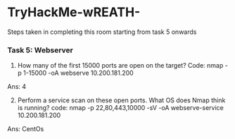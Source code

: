 # TryHackMe-wREATH-

Steps taken in completing this room starting from task 5 onwards

### Task 5: Webserver

1. How many of the first 15000 ports are open on the target?
Code: nmap -p 1-15000 -oA webserve 10.200.181.200

Ans: 4

2. Perform a service scan on these open ports. What OS does Nmap think is running?
code: nmap -p 22,80,443,10000 -sV -oA webserve-service 10.200.181.200

Ans: CentOs
